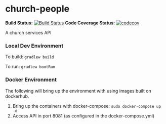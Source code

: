 
# church-people
**Build Status:**
[![Build Status](https://travis-ci.com/church-source/church-services.svg?branch=master)](https://travis-ci.com/church-source/church-services)
**Code Coverage Status:**
[![codecov](https://codecov.io/gh/church-source/church-services/branch/master/graph/badge.svg)](https://codecov.io/gh/church-source/church-services)

A church services API

### Local Dev Environment
To build: `gradlew build`

To run: `gradlew bootRun`

### Docker Environment
The following will bring up the environment with using images built on dockerhub. 
1. Bring up the containers with docker-compose: `sudo docker-compose up -d`
2. Access API in port 8081 (as configured in the docker-compose.yml)
